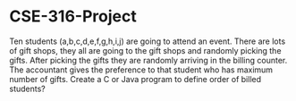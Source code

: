 # CSE-316-Project
Ten students (a,b,c,d,e,f,g,h,i,j) are going to attend an event. There are lots of gift shops, they all are going to the gift shops and randomly picking the gifts. After picking the gifts they are randomly arriving in the billing counter. The accountant gives the preference to that student who has maximum number of gifts. Create a C or Java program to define order of billed students?
